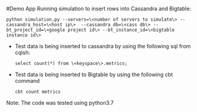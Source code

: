 #Demo App
Running simulation to insert rows into Cassandra and Bigtable:


`python simulation.py --servers=\<number of servers to simulate\>
--cassandra_host=\<host ip\> 
--cassandra_db=\<cass db\>
--bt_project_id=\<google project id\>
 --bt_instance_id=\<bigtable instance id\>`

- Test data is being inserted to cassandra by using the following sql from cqlsh:

    `select count(*) from \<keyspace\>.metrics;`
- Test data is being inserted to Bigtable by using the following cbt command

    `cbt count metrics`
    
    
Note: The code was tested using python3.7 